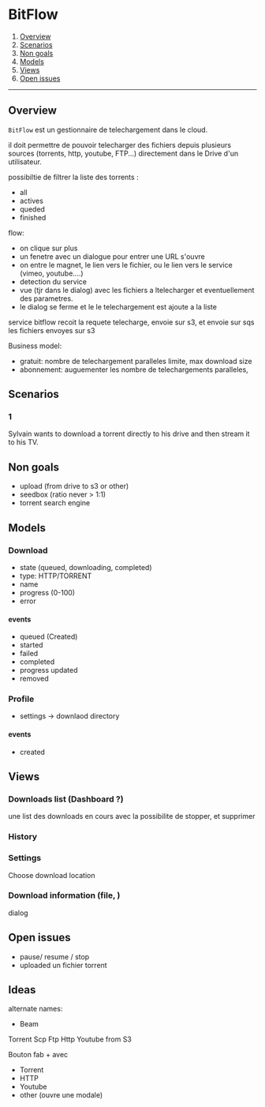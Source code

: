# BitFlow

1. [Overview](#overview)
2. [Scenarios](#scenarios)
3. [Non goals](#non-goals)
4. [Models](#models)
5. [Views](#views)
6. [Open issues](#open-issues)

-------------------


## Overview

`BitFlow` est un gestionnaire de telechargement dans le cloud.

il doit permettre de pouvoir telecharger des fichiers depuis plusieurs sources (torrents, http, youtube, FTP...)
directement dans le Drive d'un utilisateur.



possibiltie de filtrer la liste des torrents :
- all
- actives
- queded
- finished

flow:
- on clique sur plus
- un fenetre avec un dialogue pour entrer une URL s'ouvre
- on entre le magnet, le lien vers le fichier, ou le lien vers le service (vimeo, youtube....)
- detection du service
- vue (tjr dans le dialog) avec les fichiers a ltelecharger et eventuellement des parametres.
- le dialog se ferme et le le telechargement est ajoute a la liste


service bitflow recoit la requete
telecharge, envoie sur s3, et envoie sur sqs les fichiers envoyes sur s3


Business model:
- gratuit: nombre de telechargement paralleles limite, max download size
- abonnement: auguementer les nombre de telechargements paralleles,

## Scenarios


### 1

Sylvain wants to download a torrent directly to his drive and then stream it to his TV.



## Non goals
- upload (from drive to s3 or other)
- seedbox (ratio never > 1:1)
- torrent search engine


## Models

### Download
- state (queued, downloading, completed)
- type: HTTP/TORRENT
- name
- progress (0-100)
- error

#### events
- queued (Created)
- started
- failed
- completed
- progress updated
- removed


### Profile
- settings -> downlaod directory

#### events
- created



## Views


### Downloads list (Dashboard ?)
une list des downloads en cours avec la possibilite de stopper, et supprimer


### History


### Settings
Choose download location

### Download information (file, )

dialog


## Open issues
- pause/ resume / stop
- uploaded un fichier torrent


## Ideas
alternate names:
- Beam

Torrent
Scp
Ftp
Http
Youtube
from S3

Bouton fab + avec
- Torrent
- HTTP
- Youtube
- other (ouvre une modale)
